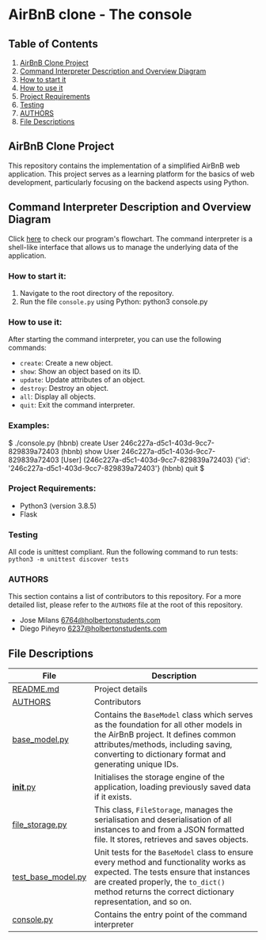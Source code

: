 # AirBnB clone - The console

## Table of Contents
1. [AirBnB Clone Project](#airbnb-clone-project)
2. [Command Interpreter Description and Overview Diagram](#command-interpreter-description-and-overview-diagram)
3. [How to start it](#how-to-start-it)
4. [How to use it](#how-to-use-it)
5. [Project Requirements](#project-requirements)
6. [Testing](#testing)
7. [AUTHORS](#authors)
8. [File Descriptions](#file-descriptions)

## AirBnB Clone Project

This repository contains the implementation of a simplified AirBnB web application. This project serves as a learning platform for the basics of web development, particularly focusing on the backend aspects using Python.

## Command Interpreter Description and Overview Diagram

Click [here](https://www.mermaidchart.com/raw/acf63e3e-2b34-4c6b-94e2-6449eee27b0e?version=v0.1&theme=light&format=svg) to check our program's flowchart.
The command interpreter is a shell-like interface that allows us to manage the underlying data of the application.

### How to start it:

1. Navigate to the root directory of the repository.
2. Run the file `console.py` using Python:
python3 console.py

### How to use it:

After starting the command interpreter, you can use the following commands:
- `create`: Create a new object.
- `show`: Show an object based on its ID.
- `update`: Update attributes of an object.
- `destroy`: Destroy an object.
- `all`: Display all objects.
- `quit`: Exit the command interpreter.

### Examples:

$ ./console.py
(hbnb) create User
246c227a-d5c1-403d-9cc7-829839a72403
(hbnb) show User 246c227a-d5c1-403d-9cc7-829839a72403
[User] (246c227a-d5c1-403d-9cc7-829839a72403) {'id': '246c227a-d5c1-403d-9cc7-829839a72403'}
(hbnb) quit
$

### Project Requirements:

- Python3 (version 3.8.5)
- Flask

### Testing

All code is unittest compliant. Run the following command to run tests:
`python3 -m unittest discover tests`

### AUTHORS

This section contains a list of contributors to this repository. For a more detailed list, please refer to the `AUTHORS` file at the root of this repository.

- Jose Milans <6764@holbertonstudents.com>
- Diego Piñeyro <6237@holbertonstudents.com>

## File Descriptions

|File|Description|
|---|---|
|[README.md]()|Project details|
|[AUTHORS]()|Contributors|
|[base_model.py]()|Contains the `BaseModel` class which serves as the foundation for all other models in the AirBnB project. It defines common attributes/methods, including saving, converting to dictionary format and generating unique IDs.|
|[__init__.py]()|Initialises the storage engine of the application, loading previously saved data if it exists.|
|[file_storage.py]()|This class, `FileStorage`, manages the serialisation and deserialisation of all instances to and from a JSON formatted file. It stores, retrieves and saves objects.|
|[test_base_model.py]()|Unit tests for the `BaseModel` class to ensure every method and functionality works as expected. The tests ensure that instances are created properly, the `to_dict()` method returns the correct dictionary representation, and so on.|
|[console.py]()|Contains the entry point of the command interpreter|
